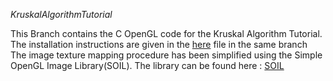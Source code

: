 _KruskalAlgorithmTutorial_

This Branch contains the C OpenGL code for the Kruskal Algorithm Tutorial. 
The installation instructions are given in the [here](How_to_setup.txt) file in the same branch
The image texture mapping procedure has been simplified using the Simple OpenGL Image Library(SOIL). 
The library can be found here : [SOIL](http://www.lonesock.net/soil.html)
